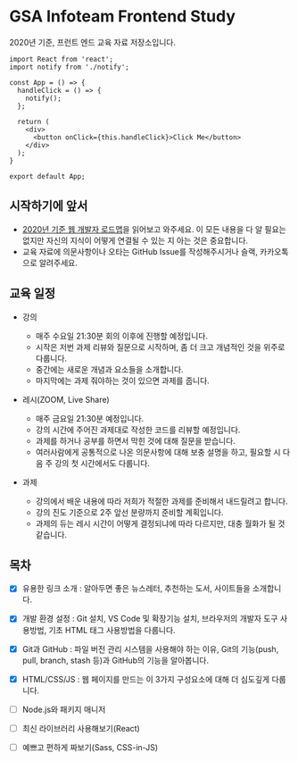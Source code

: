 # GSA Infoteam Frontend Study

2020년 기준, 프런트 엔드 교육 자료 저장소입니다.

```JSX
import React from 'react';
import notify from './notify';

const App = () => {
  handleClick = () => {
    notify();
  };

  return (
    <div>
      <button onClick={this.handleClick}>Click Me</button>
    </div>
  );
}

export default App;
```

## 시작하기에 앞서

-   [2020년 기준 웹 개발자 로드맵](https://github.com/devJang/developer-roadmap?fbclid=IwAR3caSuOSA71kwoisWbsVLykQglLW03l9dHvSCkk4cIdTIUvMF0F4xB1onY)을 읽어보고 와주세요. 이 모든 내용을 다 알 필요는 없지만 자신의 지식이 어떻게 연결될 수 있는 지 아는 것은 중요합니다.
-   교육 자료에 의문사항이나 오타는 GitHub Issue를 작성해주시거나 슬랙, 카카오톡으로 알려주세요.

## 교육 일정

- 강의
    - 매주 수요일 21:30분 회의 이후에 진행할 예정입니다.
    - 시작은 저번 과제 리뷰와 질문으로 시작하며, 좀 더 크고 개념적인 것을 위주로 다룹니다.
    - 중간에는 새로운 개념과 요소들을 소개합니다.
    - 마지막에는 과제 줘야하는 것이 있으면 과제를 줍니다.

- 레시(ZOOM, Live Share)
    - 매주 금요일 21:30분 예정입니다.
    - 강의 시간에 주어진 과제대로 작성한 코드를 리뷰할 예정입니다.
    - 과제를 하거나 공부를 하면서 막힌 것에 대해 질문을 받습니다.
    - 여러사람에게 공통적으로 나온 의문사항에 대해 보충 설명을 하고, 필요할 시 다음 주 강의 첫 시간에서도 다룹니다.
- 과제
    - 강의에서 배운 내용에 따라 저희가 적절한 과제를 준비해서 내드릴려고 합니다.
    - 강의 진도 기준으로 2주 앞선 분량까지 준비할 계획입니다.
    - 과제의 듀는 레시 시간이 어떻게 결정되냐에 따라 다르지만, 대충 월화가 될 것 같습니다.

## 목차

- [x] 유용한 링크 소개 : 알아두면 좋은 뉴스레터, 추천하는 도서, 사이트들을 소개합니다.
- [x] 개발 환경 설정 : Git 설치, VS Code 및 확장기능 설치, 브라우저의 개발자 도구 사용방법, 기초 HTML 태그 사용방법을 다룹니다.
- [x] Git과 GitHub : 파일 버전 관리 시스템을 사용해야 하는 이유, Git의 기능(push, pull, branch, stash 등)과 GitHub의 기능을 알아봅니다.
- [x] HTML/CSS/JS : 웹 페이지를 만드는 이 3가지 구성요소에 대해 더 심도깊게 다룹니다.
- [ ] Node.js와 패키지 매니저
- [ ] 최신 라이브러리 사용해보기(React)
- [ ] 예쁘고 편하게 짜보기(Sass, CSS-in-JS)

